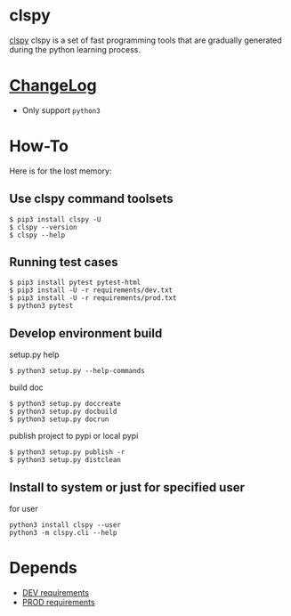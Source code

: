# clspy
 

[clspy](https://clspy.readthedocs.io/) clspy is a set of fast programming tools 
that are gradually generated during the python learning process.


# [ChangeLog](ChangeLog.md)

* Only support `python3`

# How-To

Here is for the lost memory:

## Use clspy command toolsets

```
$ pip3 install clspy -U
$ clspy --version
$ clspy --help
```

## Running test cases

```
$ pip3 install pytest pytest-html
$ pip3 install -U -r requirements/dev.txt
$ pip3 install -U -r requirements/prod.txt
$ python3 pytest
```

## Develop environment build 

setup.py help

```
$ python3 setup.py --help-commands
```

build doc
```
$ python3 setup.py doccreate
$ python3 setup.py docbuild
$ python3 setup.py docrun
```

publish project to pypi or local pypi

```
$ python3 setup.py publish -r
$ python3 setup.py distclean
```

## Install to system or just for specified user

for user

```
python3 install clspy --user
python3 -m clspy.cli --help
```

# Depends

* [DEV requirements](requirements/dev.txt)
* [PROD requirements](requirements/prod.txt)